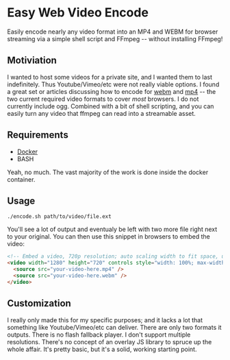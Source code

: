 # Easy Web Video Encode

Easily encode nearly any video format into an MP4 and WEBM for browser streaming via 
a simple shell script and FFmpeg -- without installing FFmpeg!

## Motiviation

I wanted to host some videos for a private site, and I wanted them to last indefinitely.
Thus Youtube/Vimeo/etc were not really viable options. I found a great set or articles
discussing how to encode for [webm][webm] and [mp4][mp4] -- the two current required 
video formats to cover _most_ browsers. I do not currently include ogg. Combined with 
a bit of shell scripting, and you can easily turn any video that ffmpeg can read into
a streamable asset.

[webm]: https://www.virag.si/2012/01/webm-web-video-encoding-tutorial-with-ffmpeg-0-9/
[mp4]: https://www.virag.si/2012/01/web-video-encoding-tutorial-with-ffmpeg-0-9/

## Requirements

 * [Docker](https://www.docker.com/)
 * BASH

Yeah, no much. The vast majority of the work is done inside the docker container.

## Usage

```
./encode.sh path/to/video/file.ext
```

You'll see a lot of output and eventualy be left with two more file right next to
your original. You can then use this snippet in browsers to embed the video:

```html
<!-- Embed a video, 720p resolution; auto scaling width to fit space, up to full resolution -->
<video width="1280" height="720" controls style="width: 100%; max-width: 1280px; max-height: 720px">
  <source src="your-video-here.mp4" />
  <source src="your-video-here.webm" />
</video>
```

## Customization

I really only made this for my specific purposes; and it lacks a lot that something like
Youtube/Vimeo/etc can deliver. There are only two formats it outputs. There is no flash
fallback player. I don't support multiple resolutions. There's no concept of an overlay
JS library to spruce up the whole affair. It's pretty basic, but it's a solid, working
starting point.
